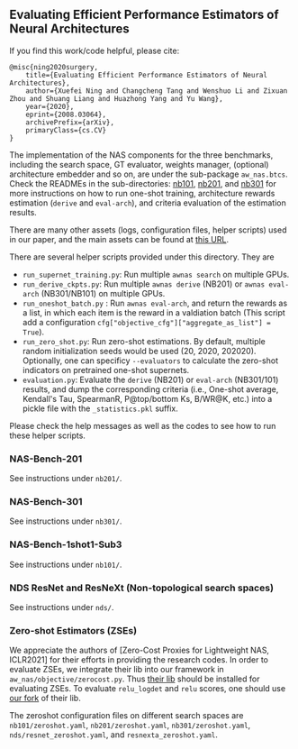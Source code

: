 Evaluating Efficient Performance Estimators of Neural Architectures
--------

If you find this work/code helpful, please cite:
```
@misc{ning2020surgery,
    title={Evaluating Efficient Performance Estimators of Neural Architectures},
    author={Xuefei Ning and Changcheng Tang and Wenshuo Li and Zixuan Zhou and Shuang Liang and Huazhong Yang and Yu Wang},
    year={2020},
    eprint={2008.03064},
    archivePrefix={arXiv},
    primaryClass={cs.CV}
}
```



The implementation of the NAS components for the three benchmarks, including the search space, GT evaluator, weights manager, (optional) architecture embedder and so on, are under the sub-package `aw_nas.btcs`. Check the READMEs in the sub-directories: [nb101](./nb101), [nb201](./nb201), and [nb301](./nb301) for more instructions on how to run one-shot training, architecture rewards estimation (`derive` and `eval-arch`), and criteria evaluation of the estimation results.



There are many other assets (logs, configuration files, helper scripts) used in our paper, and the main assets can be found at [this URL](https://cloud.tsinghua.edu.cn/d/965b3ae1f80b45e9ba21/).



There are several helper scripts provided under this directory. They are

* `run_supernet_training.py`: Run multiple `awnas search` on multiple GPUs.
* `run_derive_ckpts.py`: Run multiple `awnas derive` (NB201) or `awnas eval-arch` (NB301/NB101)   on multiple GPUs.
* `run_oneshot_batch.py` : Run `awnas eval-arch`, and return the rewards as a list, in which each item is the reward in a valdiation batch (This script add a configuration `cfg["objective_cfg"]["aggregate_as_list"] = True`).
* `run_zero_shot.py`: Run zero-shot estimations. By default, multiple random initialization seeds would be used (20, 2020, 202020). Optionally, one can specificy `--evaluators` to calculate the zero-shot indicators on pretrained one-shot supernets.
* `evaluation.py`: Evaluate the `derive` (NB201) or `eval-arch` (NB301/101) results, and dump the corresponding criteria (i.e., One-shot average, Kendall's Tau, SpearmanR, P@top/bottom Ks, B/WR@K, etc.) into a pickle file with the `_statistics.pkl` suffix.

Please check the help messages as well as the codes to see how to run these helper scripts.

### NAS-Bench-201

See instructions under `nb201/`.

### NAS-Bench-301
See instructions under `nb301/`.

### NAS-Bench-1shot1-Sub3

See instructions under `nb101/`.

### NDS ResNet and ResNeXt (Non-topological search spaces)

See instructions under `nds/`.

### Zero-shot Estimators (ZSEs)

We appreciate the authors of [Zero-Cost Proxies for Lightweight NAS, ICLR2021] for their efforts in providing the research codes.
In order to evaluate ZSEs, we integrate their lib into our framework in `aw_nas/objective/zerocost.py`. Thus [their lib](https://github.com/SamsungLabs/zero-cost-nas) should be installed for evaluating ZSEs.
To evaluate `relu_logdet` and `relu` scores, one should use [our fork](https://github.com/zhouzx17/zero-cost-nas) of their lib.

The zeroshot configuration files on different search spaces are `nb101/zeroshot.yaml`, `nb201/zeroshot.yaml`, `nb301/zeroshot.yaml`, `nds/resnet_zeroshot.yaml`, and `resnexta_zeroshot.yaml`.
